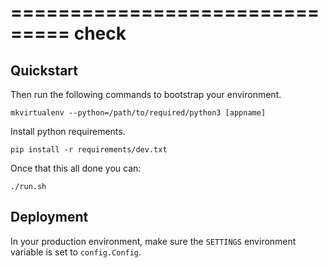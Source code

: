 ===============================
check
===============================


Quickstart
----------

Then run the following commands to bootstrap your environment.

```
mkvirtualenv --python=/path/to/required/python3 [appname]
```

Install python requirements.
```
pip install -r requirements/dev.txt
```

Once that this all done you can:

```
./run.sh
```

Deployment
----------

In your production environment, make sure the ``SETTINGS`` environment variable is set to ``config.Config``.

